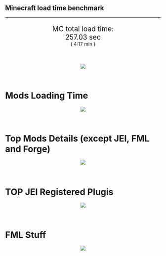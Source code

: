 ## Minecraft load time benchmark


---

<p align="center" style="font-size:160%;">
MC total load time:<br>
257.03 sec
<br>
<sup><sub>(
4:17 min
)</sub></sup>
</p>

<br>


<p align="center">
<img src="https://quickchart.io/chart?w=400&h=30&c={
  type: 'horizontalBar',
  data: {
    datasets: [
      {label:      'MODS:', data: [104.26]},
      {label: 'FML stuff:', data: [152.77]}
    ]
  },
  options: {
    scales: {
      xAxes: [{display: false,stacked: true}],
      yAxes: [{display: false,stacked: true}],
    },
    elements: {rectangle: {borderWidth: 2}},
    legend: {display: false,},
    plugins: {datalabels: {color: 'white',formatter: (value, context) =>
      [context.dataset.label, value].join(' ')
    }}
  }
}"/>
</p>

<br>

# Mods Loading Time
<p align="center">
<img src="https://quickchart.io/chart?w=400&h=300&c={
  type: 'outlabeledPie',
  options: {
    cutoutPercentage: 25,
    plugins: {
      legend: !1,
      outlabels: {
        stretch: 5,
        padding: 1,
        text: (v,i)=>[
          v.labels[v.dataIndex],' ',
          (v.percent*1000|0)/10,
          String.fromCharCode(37)].join('')
      }
    }
  },
  data: {...
`
8f304e   5.76s Astral Sorcery;
813e81   5.17s OpenComputers;
a651a8   4.21s IndustrialCraft 2;
516fa8   4.12s Ender IO;
213664   2.83s Forestry;
cd922c   2.61s NuclearCraft;
5161a8   2.48s CraftTweaker2;
495797   7.05s CraftTweaker2 (Script Loading);
ba3eb8   2.05s Cyclic;
308f7e   1.95s Quark: RotN Edition;
436e17   1.93s Integrated Dynamics;
3e8160   1.90s The Twilight Forest;
8f4d30   1.78s Open Terrain Generator;
a86e51   1.72s Extra Utilities 2;
8c2ccd   1.67s Immersive Engineering;
3eb2ba   1.53s Botania;
649e21   1.52s OpenBlocks;
315a2c   1.45s Mekanism Community Edition;
61176e   1.33s Ice and Fire;
3e68ba   1.30s AE2 Unofficial Extended Life;
814a3e   1.25s RFTools;
444444   9.90s 9 Other mods;
333333  37.56s 134 'Fast' mods (load 1.0s - 0.1s);
222222   8.24s 299 'Instant' mods (load %3C 0.1s)
`
    .split(';').reduce((a, l) => {
      l.match(/(\w{6}) *(\d*\.\d*)s (.*)/)
      .slice(1).map((a, i) => [[String.fromCharCode(35),a].join(''), parseFloat(a), a][i])
      .forEach((s, i) => 
        [a.datasets[0].backgroundColor, a.datasets[0].data, a.labels][i].push(s)
      );
      return a
    }, {
      labels: [],
      datasets: [{
        backgroundColor: [],
        data: [],
        borderColor: 'rgba(22,22,22,0.3)',
        borderWidth: 1
      }]
    })
  }
}"/>
</p>

<br>

# Top Mods Details (except JEI, FML and Forge)
<p align="center">
<img src="https://quickchart.io/chart?w=400&h=450&c={
  options: {
    scales: {
      xAxes: [{stacked: true}],
      yAxes: [{stacked: true}],
    },
    plugins: {
      datalabels: {
        anchor: 'end',
        align: 'top',
        color: 'white',
        backgroundColor: 'rgba(46, 140, 171, 0.6)',
        borderColor: 'rgba(41, 168, 194, 1.0)',
        borderWidth: 0.5,
        borderRadius: 3,
        padding: 0,
        font: {size:10},
        formatter: (v,ctx) => 
          ctx.datasetIndex!=ctx.chart.data.datasets.length-1 ? null
            : [((ctx.chart.data.datasets.reduce((a,b)=>a- -b.data[ctx.dataIndex],0)*10)|0)/10,'s'].join('')
      },
      colorschemes: {
        scheme: 'office.Damask6'
      }
    }
  },
  type: 'bar',
  data: {...(() => {
    let a = { labels: [], datasets: [] };
`
1: Construction;
2: Loading Resources;
3: PreInitialization;
4: Initialization;
5: InterModComms$IMC;
6: PostInitialization;
7: LoadComplete;
8: ModIdMapping
`
    .split(';')
      .map(l => l.match(/\d: (.*)/).slice(1))
      .forEach(([name]) => a.datasets.push({ label: name, data: [] }));
`
                           1      2      3      4      5      6      7      8  ;
Astral Sorcery         |  0.17|  0.00|  4.30|  1.29|  0.00|  0.00|  0.00|  0.00;
OpenComputers          |  0.11|  0.01|  3.26|  1.79|  0.00|  0.00|  0.00|  0.00;
IndustrialCraft 2      |  0.59|  0.00|  3.16|  0.46|  0.00|  0.00|  0.00|  0.00;
Ender IO               |  1.25|  0.00|  2.69|  0.19|  0.00|  0.00|  0.00|  0.00;
Forestry               |  0.52|  0.00|  1.83|  0.47|  0.00|  0.00|  0.00|  0.00;
NuclearCraft           |  0.05|  0.00|  2.39|  0.16|  0.00|  0.00|  0.00|  0.00;
CraftTweaker2          |  0.09|  0.00|  2.39|  0.00|  0.00|  0.00|  0.00|  0.00;
Cyclic                 |  0.04|  0.00|  1.66|  0.35|  0.00|  0.00|  0.00|  0.00;
Quark: RotN Edition    |  0.02|  0.00|  1.88|  0.05|  0.00|  0.00|  0.00|  0.00;
Integrated Dynamics    |  0.13|  0.00|  1.77|  0.03|  0.00|  0.00|  0.00|  0.00;
The Twilight Forest    |  0.66|  0.00|  1.15|  0.09|  0.00|  0.00|  0.00|  0.00;
Open Terrain Generator |  0.02|  0.00|  0.00|  1.75|  0.00|  0.00|  0.00|  0.00
`
    .split(';').slice(1)
      .map(l => l.split('|').map(s => s.trim()))
      .forEach(([name, ...arr], i) => {
        a.labels.push(name);
        arr.forEach((v, j) => a.datasets[j].data[i] = v)
      }); return a
  })()}
}"/>
</p>

<br>

# TOP JEI Registered Plugis
<p align="center">
<img src="https://quickchart.io/chart?w=700&c={
  options: {
    elements: { rectangle: { borderWidth: 1 } },
    legend: false
  },
  type: 'horizontalBar',
    data: {...(() => {
      let a = {
        labels: [], datasets: [{
          backgroundColor: 'rgba(0, 99, 132, 0.5)',
          borderColor: 'rgb(0, 99, 132)',
          data: []
        }]
      };
`
  1.58: jeresources.jei.JEIConfig;
  1.04: com.rwtema.extrautils2.crafting.jei.XUJEIPlugin;
  0.81: crazypants.enderio.machines.integration.jei.MachinesPlugin;
  0.57: mezz.jei.plugins.vanilla.VanillaPlugin;
  0.47: com.buuz135.industrial.jei.JEICustomPlugin;
  0.39: ic2.jeiIntegration.SubModule;
  0.19: crazypants.enderio.base.integration.jei.JeiPlugin;
  0.19: com.buuz135.thaumicjei.ThaumcraftJEIPlugin;
  0.18: knightminer.tcomplement.plugin.jei.JEIPlugin;
  0.14: cofh.thermalexpansion.plugins.jei.JEIPluginTE;
  0.08: ninjabrain.gendustryjei.GendustryJEIPlugin;
  0.08: zzzank.mod.jei_area_fixer.JEIAreaFixerJEIPlugin;
  0.08: net.bdew.jeibees.BeesJEIPlugin;
  0.07: forestry.factory.recipes.jei.FactoryJeiPlugin;
  0.06: crafttweaker.mods.jei.JEIAddonPlugin;
  1.18: Other 126 Plugins
`
        .split(';')
        .map(l => l.split(':'))
        .forEach(([time, name]) => {
          a.labels.push(name);
          a.datasets[0].data.push(time)
        })
        ; return a
    })()
  }
}"/>
</p>

<br>

# FML Stuff
<p align="center">
<img src="https://quickchart.io/chart?w=500&h=400&c={
  options: {
    rotation: Math.PI,
    cutoutPercentage: 55,
    plugins: {
      legend: !1,
      outlabels: {
        stretch: 5,
        padding: 1,
        text: (v)=>v.labels
      },
      doughnutlabel: {
        labels: [
          {
            text: 'FML stuff:',
            color: 'rgba(128, 128, 128, 0.5)',
            font: {size: 18}
          },
          {
            text: [152.77,'s'].join(''),
            color: 'rgba(128, 128, 128, 1)',
            font: {size: 22}
          }
        ]
      },
    }
  },
  type: 'outlabeledPie',
  data: {...(() => {
    let a = {
      labels: [],
      datasets: [{
        backgroundColor: [],
        data: [],
        borderColor: 'rgba(22,22,22,0.3)',
        borderWidth: 2
      }]
    };
`
993A00   0.23s Loading sounds;
994400   0.28s Loading Resource - SoundHandler;
444444 152.26s Other
`
    .split(';')
      .map(l => l.match(/(\w{6}) *(\d*\.\d*)s (.*)/))
      .forEach(([, col, time, name]) => {
        a.labels.push([name, ' ', time, 's'].join(''));
        a.datasets[0].data.push(parseFloat(time));
        a.datasets[0].backgroundColor.push([String.fromCharCode(35), col].join(''))
      })
      ; return a
  })()}
}"/>
</p>

<br>
